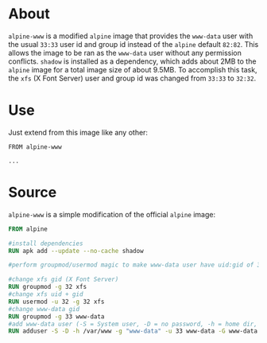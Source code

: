 # About
`alpine-www` is a modified `alpine` image that provides the `www-data` user with the usual `33:33` user id and group id instead of the `alpine` default `82:82`. This allows the image to be ran as the `www-data` user without any permission conflicts. `shadow` is installed as a dependency, which adds about 2MB to the `alpine` image for a total image size of about 9.5MB. To accomplish this task, the `xfs` (X Font Server) user and group id was changed from `33:33` to `32:32`.

# Use
Just extend from this image like any other:
```
FROM alpine-www

...
```

# Source
`alpine-www` is a simple modification of the official `alpine` image:
```Dockerfile
FROM alpine

#install dependencies
RUN apk add --update --no-cache shadow

#perform groupmod/usermod magic to make www-data user have uid:gid of 33:33

#change xfs gid (X Font Server)
RUN groupmod -g 32 xfs
#change xfs uid + gid
RUN usermod -u 32 -g 32 xfs
#change www-data gid
RUN groupmod -g 33 www-data
#add www-data user (-S = System user, -D = no password, -h = home dir, -g = GECOS, -u = uid, -G = in group)
RUN adduser -S -D -h /var/www -g "www-data" -u 33 www-data -G www-data
```
